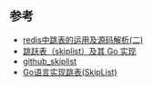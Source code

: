 
## 参考
- [redis中跳表的运用及源码解析(二)](https://www.ituring.com.cn/article/59053)
- [跳跃表（skiplist）及其 Go 实现](https://zhuanlan.zhihu.com/p/72553601)
- [github_skiplist](https://github.com/xcltapestry/xclpkg/blob/master/algorithm/skiplist.go)
- [Go语言实现跳表(SkipList)](https://blog.csdn.net/xcl168/article/details/43205153)